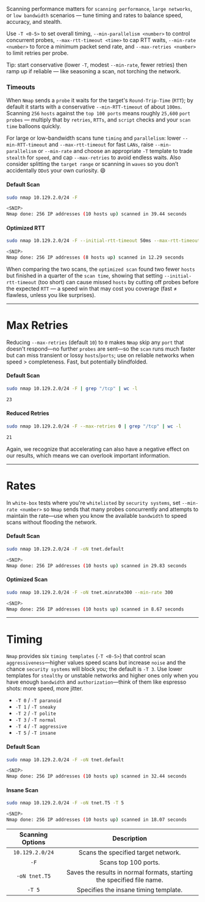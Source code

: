 Scanning performance matters for `scanning performance`, `large networks`, or `low bandwidth` scenarios — tune timing and rates to balance speed, accuracy, and stealth.

Use `-T <0-5>` to set overall timing, `--min-parallelism <number>` to control concurrent probes, `--max-rtt-timeout <time>` to cap RTT waits, `--min-rate <number>` to force a minimum packet send rate, and `--max-retries <number>` to limit retries per probe.

Tip: start conservative (lower `-T`, modest `--min-rate`, fewer retries) then ramp up if reliable — like seasoning a scan, not torching the network.

### Timeouts

When `Nmap` sends a `probe` it waits for the target's `Round-Trip-Time` (`RTT`); by default it starts with a conservative `--min-RTT-timeout` of about `100ms`. Scanning `256` `hosts` against the `top 100 ports` means roughly `25,600` `port probes` — multiply that by `retries`, `RTTs`, and `script` checks and your `scan time` balloons quickly.

For large or low-bandwidth scans tune `timing` and `parallelism`: lower `--min-RTT-timeout` and `--max-rtt-timeout` for fast `LANs`, raise `--min-parallelism` or `--min-rate` and choose an appropriate `-T` template to trade `stealth` for `speed`, and cap `--max-retries` to avoid endless waits. Also consider splitting the `target range` or scanning in `waves` so you don’t accidentally `DDoS` your own curiosity. 😄

#### Default Scan

```bash
sudo nmap 10.129.2.0/24 -F

<SNIP>
Nmap done: 256 IP addresses (10 hosts up) scanned in 39.44 seconds
```
#### Optimized RTT

```bash
sudo nmap 10.129.2.0/24 -F --initial-rtt-timeout 50ms --max-rtt-timeout 100ms

<SNIP>
Nmap done: 256 IP addresses (8 hosts up) scanned in 12.29 seconds
```

When comparing the two scans, the `optimized scan` found two fewer `hosts` but finished in a quarter of the `scan time`, showing that setting `--initial-rtt-timeout` (too short) can cause missed `hosts` by cutting off probes before the expected `RTT` — a speed win that may cost you coverage (fast ≠ flawless, unless you like surprises).

---

# Max Retries

Reducing `--max-retries` (default `10`) to `0` makes `Nmap` skip any `port` that doesn't respond—no further `probes` are sent—so the `scan` runs much faster but can miss transient or lossy `hosts`/`ports`; use on reliable networks when speed > completeness. Fast, but potentially blindfolded.

#### Default Scan

```bash
sudo nmap 10.129.2.0/24 -F | grep "/tcp" | wc -l

23
```

#### Reduced Retries

```bash
sudo nmap 10.129.2.0/24 -F --max-retries 0 | grep "/tcp" | wc -l

21
```

Again, we recognize that accelerating can also have a negative effect on our results, which means we can overlook important information.

---

# Rates

In `white-box` tests where you're `whitelisted` by `security systems`, set `--min-rate <number>` so `Nmap` sends that many probes concurrently and attempts to maintain the rate—use when you know the available `bandwidth` to speed scans without flooding the network.

#### Default Scan

```bash
sudo nmap 10.129.2.0/24 -F -oN tnet.default

<SNIP>
Nmap done: 256 IP addresses (10 hosts up) scanned in 29.83 seconds
```

#### Optimized Scan

```bash
sudo nmap 10.129.2.0/24 -F -oN tnet.minrate300 --min-rate 300

<SNIP>
Nmap done: 256 IP addresses (10 hosts up) scanned in 8.67 seconds
```

---

# Timing

`Nmap` provides six `timing templates` (`-T <0-5>`) that control scan `aggressiveness`—higher values speed scans but increase `noise` and the chance `security systems` will block you; the default is `-T 3`. Use lower templates for `stealthy` or unstable networks and higher ones only when you have enough `bandwidth` and `authorization`—think of them like espresso shots: more speed, more jitter.

- `-T 0` / `-T paranoid`
- `-T 1` / `-T sneaky`
- `-T 2` / `-T polite`
- `-T 3` / `-T normal`
- `-T 4` / `-T aggressive`
- `-T 5` / `-T insane`

#### Default Scan

```bash
sudo nmap 10.129.2.0/24 -F -oN tnet.default 

<SNIP>
Nmap done: 256 IP addresses (10 hosts up) scanned in 32.44 seconds
```

#### Insane Scan

```bash
sudo nmap 10.129.2.0/24 -F -oN tnet.T5 -T 5

<SNIP>
Nmap done: 256 IP addresses (10 hosts up) scanned in 18.07 seconds
```

| **Scanning Options** |                            **Description**                             |
| :------------------: | :--------------------------------------------------------------------: |
|   `10.129.2.0/24`    |                  Scans the specified target network.                   |
|         `-F`         |                          Scans top 100 ports.                          |
|    `-oN tnet.T5`     | Saves the results in normal formats, starting the specified file name. |
|        `-T 5`        |                 Specifies the insane timing template.                  |
